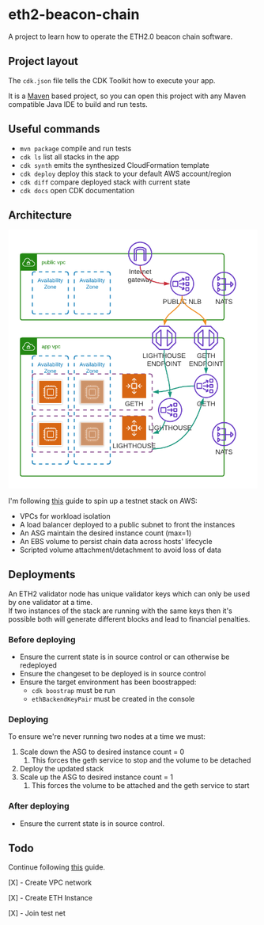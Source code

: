 # eth2-beacon-chain
A project to learn how to operate the ETH2.0 beacon chain software.

## Project layout

The `cdk.json` file tells the CDK Toolkit how to execute your app.

It is a [Maven](https://maven.apache.org/) based project, so you can open this project with any Maven compatible Java IDE to build and run tests.

## Useful commands

 * `mvn package`     compile and run tests
 * `cdk ls`          list all stacks in the app
 * `cdk synth`       emits the synthesized CloudFormation template
 * `cdk deploy`      deploy this stack to your default AWS account/region
 * `cdk diff`        compare deployed stack with current state
 * `cdk docs`        open CDK documentation

## Architecture

![Ethereum Beacon Chain Service](docs/Ethereum_Beacon_Chain_Service.png)

I'm following [this]() guide to spin up a testnet stack on AWS:
- VPCs for workload isolation
- A load balancer deployed to a public subnet to front the instances
- An ASG maintain the desired instance count (max=1)
- An EBS volume to persist chain data across hosts' lifecycle
- Scripted volume attachment/detachment to avoid loss of data

## Deployments
An ETH2 validator node has unique validator keys which can only be used by one validator at a time.  
If two instances of the stack are running with the same keys then it's possible both will generate different blocks and lead to financial penalties.

### Before deploying
- Ensure the current state is in source control or can otherwise be redeployed
- Ensure the changeset to be deployed is in source control
- Ensure the target environment has been boostrapped:
    - `cdk boostrap` must be run
    - `ethBackendKeyPair` must be created in the console
    
### Deploying
To ensure we're never running two nodes at a time we must:
1. Scale down the ASG to desired instance count = 0
    1. This forces the geth service to stop and the volume to be detached
2. Deploy the updated stack
3. Scale up the ASG to desired instance count = 1
    1. This forces the volume to be attached and the geth service to start

### After deploying
- Ensure the current state is in source control.

## Todo

Continue following [this](https://someresat.medium.com/guide-to-staking-on-ethereum-2-0-ubuntu-pyrmont-lighthouse-a634d3b87393) guide.

[X] - Create VPC network

[X] - Create ETH Instance

[X] - Join test net